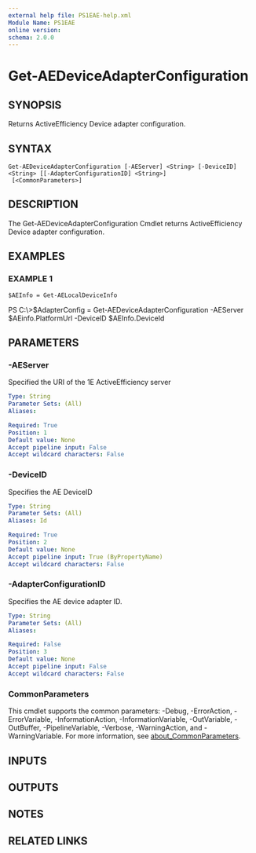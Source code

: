 ```yaml
---
external help file: PS1EAE-help.xml
Module Name: PS1EAE
online version:
schema: 2.0.0
---
```


# Get-AEDeviceAdapterConfiguration

## SYNOPSIS
Returns ActiveEfficiency Device adapter configuration.

## SYNTAX

```
Get-AEDeviceAdapterConfiguration [-AEServer] <String> [-DeviceID] <String> [[-AdapterConfigurationID] <String>]
 [<CommonParameters>]
```

## DESCRIPTION
The Get-AEDeviceAdapterConfiguration Cmdlet returns ActiveEfficiency Device adapter configuration.

## EXAMPLES

### EXAMPLE 1
```
$AEInfo = Get-AELocalDeviceInfo
```

PS C:\\\>$AdapterConfig = Get-AEDeviceAdapterConfiguration -AEServer $AEinfo.PlatformUrl -DeviceID $AEInfo.DeviceId

## PARAMETERS

### -AEServer
Specified the URI of the 1E ActiveEfficiency server

```yaml
Type: String
Parameter Sets: (All)
Aliases:

Required: True
Position: 1
Default value: None
Accept pipeline input: False
Accept wildcard characters: False
```

### -DeviceID
Specifies the AE DeviceID

```yaml
Type: String
Parameter Sets: (All)
Aliases: Id

Required: True
Position: 2
Default value: None
Accept pipeline input: True (ByPropertyName)
Accept wildcard characters: False
```

### -AdapterConfigurationID
Specifies the AE device adapter ID.

```yaml
Type: String
Parameter Sets: (All)
Aliases:

Required: False
Position: 3
Default value: None
Accept pipeline input: False
Accept wildcard characters: False
```

### CommonParameters
This cmdlet supports the common parameters: -Debug, -ErrorAction, -ErrorVariable, -InformationAction, -InformationVariable, -OutVariable, -OutBuffer, -PipelineVariable, -Verbose, -WarningAction, and -WarningVariable. For more information, see [about_CommonParameters](http://go.microsoft.com/fwlink/?LinkID=113216).

## INPUTS

## OUTPUTS

## NOTES

## RELATED LINKS
